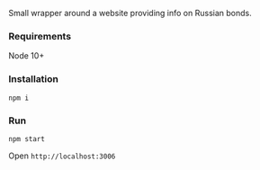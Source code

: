 Small wrapper around a website providing info on Russian bonds.

### Requirements
Node 10+

### Installation
`npm i`

### Run
`npm start`

Open `http://localhost:3006`
